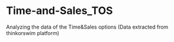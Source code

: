 # Time-and-Sales_TOS
Analyzing the data of the Time&amp;Sales options (Data extracted from thinkorswim platform)
